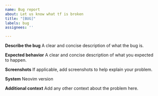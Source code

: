 ```yaml
---
name: Bug report
about: Let us know what tf is broken
title: "[BUG]"
labels: bug
assignees: ''

---
```


**Describe the bug**
A clear and concise description of what the bug is.

**Expected behavior**
A clear and concise description of what you expected to happen.

**Screenshots**
If applicable, add screenshots to help explain your problem.

**System**
Neovim version

**Additional context**
Add any other context about the problem here.
